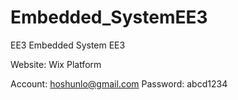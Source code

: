# Embedded_SystemEE3
EE3 Embedded System EE3

Website: Wix Platform
 
  Account: hoshunlo@gmail.com
  Password: abcd1234
